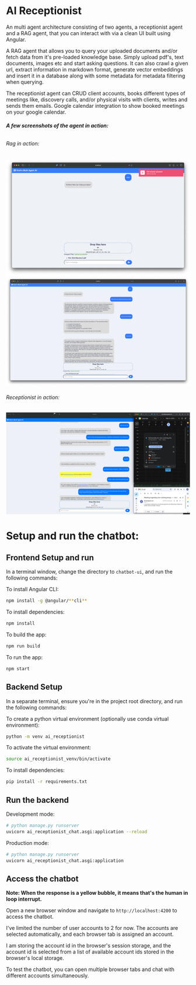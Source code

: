 # AI Receptionist

An multi agent architecture consisting of two agents, a receptionist agent and a RAG agent, that you can interact with via a clean UI built using Angular.

A RAG agent that allows you to query your uploaded documents and/or fetch data from it's pre-loaded knowledge base. Simply upload pdf's, text documents, images etc and start asking questions. 
It can also crawl a given url, extract information in markdown format, generate vector embeddings and insert it in a database along with some metadata for metadata filtering when querying.

The receptionist agent can CRUD client accounts, books different types of meetings like, discovery calls, and/or physical visits with clients, writes and sends them emails. Google calendar integration to show booked meetings on your google calendar.


###### **A few screenshots of the agent in action:**
###### Rag in action:
![Image 1](images/Screenshot_1.png)
![Image 2](images/Screenshot_2.png)
###### Receptionist in action:
![Image 3](images/Screenshot_3.png)

# Setup and run the chatbot:

## Frontend Setup and run

In a terminal window, change the directory to `chatbot-ui`, and run the following commands:

To install Angular CLI:
```bash
npm install -g @angular/**cli**
```

To install dependencies:
```bash
npm install
```

To build the app:
```bash
npm run build
```

To run the app:
```bash
npm start
```

## Backend Setup

In a separate terminal, ensure you're in the project root directory, and run the following commands:

To create a python virtual environment (optionally use conda virtual environment):
```bash
python -m venv ai_receptionist
```

To activate the virtual environment:
```bash
source ai_receptionist_venv/bin/activate
```

To install dependencies:
```bash
pip install -r requirements.txt
```

## Run the backend

Development mode:
```bash
# python manage.py runserver
uvicorn ai_receptionist_chat.asgi:application --reload
```

Production mode:
```bash
# python manage.py runserver
uvicorn ai_receptionist_chat.asgi:application
```

## Access the chatbot

**Note: When the response is a yellow bubble, it means that's the human in loop interrupt.**

Open a new browser window and navigate to `http://localhost:4200` to access the chatbot.

I've limited the number of user accounts to 2 for now. The accounts are selected automatically, and each browser tab is assigned an account. 

I am storing the account id in the browser's session storage, and the account id is selected from a list of available account ids stored in the browser's local storage.

To test the chatbot, you can open multiple browser tabs and chat with different accounts simultaneously.

